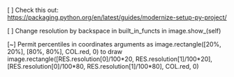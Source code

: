 [ ] Check this out: https://packaging.python.org/en/latest/guides/modernize-setup-py-project/  

[ ] Change resolution by backspace in built_in_functs in image.show_(self)  

[~] Permit percentiles in coordinates arguments as image.rectangle([20%, 20%], [80%, 80%], COL.red, 0) to draw image.rectangle([RES.resolution[0]/100\*20, RES.resolution[1]/100\*20], [RES.resolution[0]/100\*80, RES.resolution[1]/100\*80], COL.red, 0)